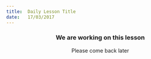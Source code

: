```yaml
---
title:  Daily Lesson Title
date:   17/03/2017
---
```


### <center>We are working on this lesson</center>
<center>Please come back later</center>